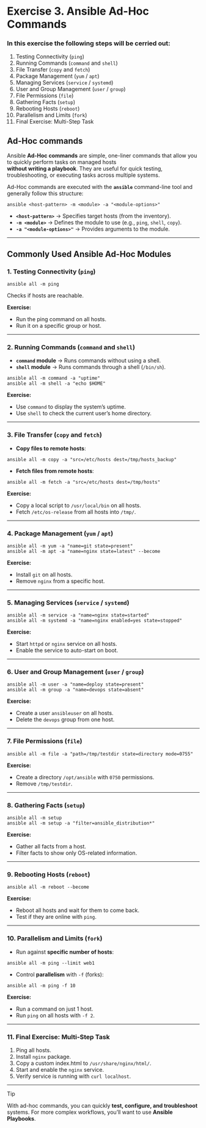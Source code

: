 # Exercise 3. Ansible Ad-Hoc Commands

### In this exercise the following steps will be cerried out:

1. Testing Connectivity (`ping`)
2. Running Commands (`command` and `shell`)
3. File Transfer (`copy` and `fetch`)
4. Package Management (`yum` / `apt`)
5. Managing Services (`service` / `systemd`)
6. User and Group Management (`user` / `group`)
7. File Permissions (`file`)
8. Gathering Facts (`setup`)
9. Rebooting Hosts (`reboot`)
10. Parallelism and Limits (`fork`)
11. Final Exercise: Multi-Step Task

## Ad-Hoc commands

Ansible **Ad-Hoc commands** are simple, one-liner commands that allow you to quickly perform tasks on managed hosts  
**without writing a playbook**. They are useful for quick testing, troubleshooting, or executing tasks across multiple systems.

Ad-Hoc commands are executed with the **`ansible`** command-line tool and generally follow this structure:

```
ansible <host-pattern> -m <module> -a "<module-options>"
````

* **`<host-pattern>`** → Specifies target hosts (from the inventory).
* **`-m <module>`** → Defines the module to use (e.g., `ping`, `shell`, `copy`).
* **`-a "<module-options>"`** → Provides arguments to the module.

---

## Commonly Used Ansible Ad-Hoc Modules

### 1. Testing Connectivity (`ping`)

```
ansible all -m ping
```

Checks if hosts are reachable.

**Exercise:**

* Run the ping command on all hosts.
* Run it on a specific group or host.

---

### 2. Running Commands (`command` and `shell`)

* **`command` module** → Runs commands without using a shell.
* **`shell` module** → Runs commands through a shell (`/bin/sh`).

```
ansible all -m command -a "uptime"
ansible all -m shell -a "echo $HOME"
```

**Exercise:**

* Use `command` to display the system’s uptime.
* Use `shell` to check the current user’s home directory.

---

### 3. File Transfer (`copy` and `fetch`)

* **Copy files to remote hosts**:

```
ansible all -m copy -a "src=/etc/hosts dest=/tmp/hosts_backup"
```

* **Fetch files from remote hosts**:

```
ansible all -m fetch -a "src=/etc/hosts dest=/tmp/hosts"
```

**Exercise:**

* Copy a local script to `/usr/local/bin` on all hosts.
* Fetch `/etc/os-release` from all hosts into `/tmp/`.

---

### 4. Package Management (`yum` / `apt`)

```
ansible all -m yum -a "name=git state=present"
ansible all -m apt -a "name=nginx state=latest" --become
```

**Exercise:**

* Install `git` on all hosts.
* Remove `nginx` from a specific host.

---

### 5. Managing Services (`service` / `systemd`)

```
ansible all -m service -a "name=nginx state=started"
ansible all -m systemd -a "name=nginx enabled=yes state=stopped"
```

**Exercise:**

* Start `httpd` or `nginx` service on all hosts.
* Enable the service to auto-start on boot.

---

### 6. User and Group Management (`user` / `group`)

```
ansible all -m user -a "name=deploy state=present"
ansible all -m group -a "name=devops state=absent"
```

**Exercise:**

* Create a user `ansibleuser` on all hosts.
* Delete the `devops` group from one host.

---

### 7. File Permissions (`file`)

```
ansible all -m file -a "path=/tmp/testdir state=directory mode=0755"
```

**Exercise:**

* Create a directory `/opt/ansible` with `0750` permissions.
* Remove `/tmp/testdir`.

---

### 8. Gathering Facts (`setup`)

```
ansible all -m setup
ansible all -m setup -a "filter=ansible_distribution*"
```

**Exercise:**

* Gather all facts from a host.
* Filter facts to show only OS-related information.

---

### 9. Rebooting Hosts (`reboot`)

```
ansible all -m reboot --become
```

**Exercise:**

* Reboot all hosts and wait for them to come back.
* Test if they are online with `ping`.

---

### 10. Parallelism and Limits (`fork`)

* Run against **specific number of hosts**:

```
ansible all -m ping --limit web1
```

* Control **parallelism** with `-f` (forks):

```
ansible all -m ping -f 10
```

**Exercise:**

* Run a command on just 1 host.
* Run `ping` on all hosts with `-f 2`.

---

### 11. Final Exercise: Multi-Step Task

1. Ping all hosts.
2. Install `nginx` package.
3. Copy a custom index.html to `/usr/share/nginx/html/`.
4. Start and enable the `nginx` service.
5. Verify service is running with `curl localhost`.

---
> [!TIP]
> With ad-hoc commands, you can quickly **test, configure, and troubleshoot** systems.
> For more complex workflows, you’ll want to use **Ansible Playbooks**.

